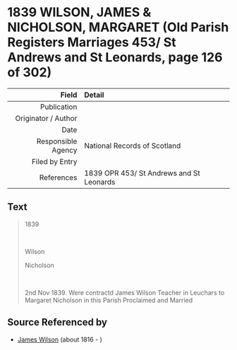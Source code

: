 ﻿---
layout: page
permalink: /sources/s46140280
---

# 1839 WILSON, JAMES & NICHOLSON, MARGARET (Old Parish Registers Marriages 453/ St Andrews and St Leonards, page 126 of 302)

Field | Detail
---:|:---
Publication | 
Originator / Author | 
Date | 
Responsible Agency | National Records of Scotland
Filed by Entry | 
References | 1839 OPR 453/ St Andrews and St Leonards

## Text

> 1839
>
> <br/>
>
> Wilson
>
> Nicholson
>
> <br/>
>
> 2nd Nov 1839. Were contractd James Wilson Teacher in Leuchars to Margaret Nicholson in this Parish Proclaimed and Married
>

## Source Referenced by

* [James Wilson](../people/@98356536@-james-wilson-b1816-d.md) (about 1816 - )

